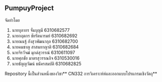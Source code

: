 <h2>PumpuyProject</h2>
<p>จัดทำโดย</p>
<ol>
	<li>นายบุลากร จั่นบุญมี 6310682577</li> 
	<li>นายกฤตกร ชัยรัตนารมย์ 6310682692</li> 
	<li>นายณนฐ์ อังสุวพัฒนากุล 6310682700</li> 
	<li>นายคมชาญ สาสนทาญาติ 6310682684</li> 
	<li>นายจิรวัจฒ์ มุกด์สุวรรณ์ 6310611097</li>
	<li>นายศุภชัย มาตรสุวรรณกิจ 6310530016</li>
	<li>นายธัญญวัฒน์ ธนัครสมบัติ 6310682825</li>
</ol>

<p>Repository นี้เป็นส่วนหนึ่งของวิชา** CN332 การวิเคราะห์ห์และออกแบบโปรแกรมเชิงวัตถุ**</p>
